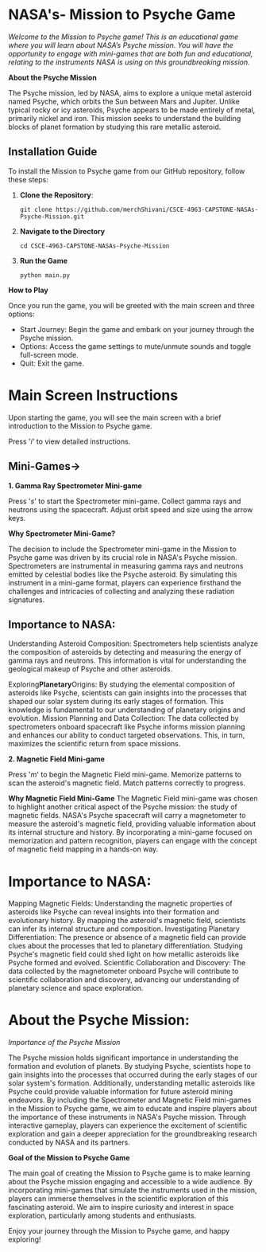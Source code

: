 # NASA's- Mission to Psyche Game

*Welcome to the Mission to Psyche game! This is an educational game where you will learn about NASA’s Psyche mission. You will have the opportunity to engage with mini-games that are both fun and educational, relating to the instruments NASA is using on this groundbreaking mission.*

**About the Psyche Mission**

The Psyche mission, led by NASA, aims to explore a unique metal asteroid named Psyche, which orbits the Sun between Mars and Jupiter. Unlike typical rocky or icy asteroids, Psyche appears to be made entirely of metal, primarily nickel and iron. This mission seeks to understand the building blocks of planet formation by studying this rare metallic asteroid.


## Installation Guide

To install the Mission to Psyche game from our GitHub repository, follow these steps:

1. **Clone the Repository**: 

   ```
   git clone https://github.com/merchShivani/CSCE-4963-CAPSTONE-NASAs-Psyche-Mission.git

   ```

2. **Navigate to the Directory**

   ```
   cd CSCE-4963-CAPSTONE-NASAs-Psyche-Mission

   ```

3. **Run the Game**

   ```
   python main.py

   ```

**How to Play**

Once you run the game, you will be greeted with the main screen and three options:

- Start Journey: Begin the game and embark on your journey through the Psyche mission.
- Options: Access the game settings to mute/unmute sounds and toggle full-screen mode.
- Quit: Exit the game.

# Main Screen Instructions

Upon starting the game, you will see the main screen with a brief introduction to the Mission to Psyche game. 

Press '*i*' to view detailed instructions.



## Mini-Games->

**1. Gamma Ray Spectrometer Mini-game**

Press '*s*' to start the Spectrometer mini-game. Collect gamma rays and neutrons using the spacecraft. 
Adjust orbit speed and size using the arrow keys.

__Why Spectrometer Mini-Game?__

The decision to include the Spectrometer mini-game in the Mission to Psyche game was driven by its crucial role in NASA's Psyche mission. 
Spectrometers are instrumental in measuring gamma rays and neutrons emitted by celestial bodies like the Psyche asteroid. 
By simulating this instrument in a mini-game format, players can experience firsthand the challenges and intricacies of collecting and analyzing these radiation signatures.

## Importance to NASA:

Understanding Asteroid Composition: Spectrometers help scientists analyze the composition of asteroids by detecting and measuring the energy of gamma rays and neutrons.
This information is vital for understanding the geological makeup of Psyche and other asteroids.

Exploring**Planetary**Origins: By studying the elemental composition of asteroids like Psyche, scientists can gain insights into the processes that shaped our solar system during its early stages of formation. 
This knowledge is fundamental to our understanding of planetary origins and evolution.
Mission Planning and Data Collection: The data collected by spectrometers onboard spacecraft like Psyche informs mission planning and enhances our ability to conduct targeted observations. 
This, in turn, maximizes the scientific return from space missions.




**2. Magnetic Field Mini-game**

Press '*m*' to begin the Magnetic Field mini-game. Memorize patterns to scan the asteroid's magnetic field. 
Match patterns correctly to progress.

**Why Magnetic Field Mini-Game**
The Magnetic Field mini-game was chosen to highlight another critical aspect of the Psyche mission: the study of magnetic fields. NASA's Psyche spacecraft will carry a magnetometer to measure the asteroid's magnetic field, providing valuable information about its internal structure and history. 
By incorporating a mini-game focused on memorization and pattern recognition, players can engage with the concept of magnetic field mapping in a hands-on way.



# Importance to NASA: 
Mapping Magnetic Fields: Understanding the magnetic properties of asteroids like Psyche can reveal insights into their formation and evolutionary history. 
By mapping the asteroid's magnetic field, scientists can infer its internal structure and composition.
Investigating Planetary Differentiation: The presence or absence of a magnetic field can provide clues about the processes that led to planetary differentiation. 
Studying Psyche's magnetic field could shed light on how metallic asteroids like Psyche formed and evolved.
Scientific Collaboration and Discovery: The data collected by the magnetometer onboard Psyche will contribute to scientific collaboration and discovery, advancing our understanding of planetary science and space exploration.



# About the Psyche Mission:

*Importance of the Psyche Mission*

The Psyche mission holds significant importance in understanding the formation and evolution of planets. 
By studying Psyche, scientists hope to gain insights into the processes that occurred during the early stages of our solar system's formation. 
Additionally, understanding metallic asteroids like Psyche could provide valuable information for future asteroid mining endeavors.
By including the Spectrometer and Magnetic Field mini-games in the Mission to Psyche game, we aim to educate and inspire players about the importance of these instruments in NASA's Psyche mission. 
Through interactive gameplay, players can experience the excitement of scientific exploration and gain a deeper appreciation for the groundbreaking research conducted by NASA and its partners.



**Goal of the Mission to Psyche Game**

The main goal of creating the Mission to Psyche game is to make learning about the Psyche mission engaging and accessible to a wide audience. By incorporating mini-games that simulate the instruments used in the mission, players can immerse themselves in the scientific exploration of this fascinating asteroid. We aim to inspire curiosity and interest in space exploration, particularly among students and enthusiasts.

Enjoy your journey through the Mission to Psyche game, and happy exploring!
